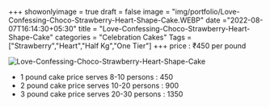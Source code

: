 +++
showonlyimage = true
draft = false
image = "img/portfolio/Love-Confessing-Choco-Strawberry-Heart-Shape-Cake.WEBP"
date ="2022-08-07T16:14:30+05:30"
title = "Love-Confessing-Choco-Strawberry-Heart-Shape-Cake"
categories = "Celebration Cakes"
Tags = ["Strawberry","Heart","Half Kg","One Tier"]
+++
price : ₹450 per pound
<!--more-->
![Love-Confessing-Choco-Strawberry-Heart-Shape-Cake](/img/portfolio/Love-Confessing-Choco-Strawberry-Heart-Shape-Cake.WEBP)
* 1 pound cake price serves 8-10 persons : 450
* 2 pound cake price serves 10-20 persons : 900
* 3 pound cake price serves 20-30 persons : 1350
